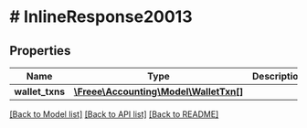 # # InlineResponse20013

## Properties

Name | Type | Description | Notes
------------ | ------------- | ------------- | -------------
**wallet_txns** | [**\Freee\Accounting\Model\WalletTxn[]**](WalletTxn.md) |  |

[[Back to Model list]](../../README.md#models) [[Back to API list]](../../README.md#endpoints) [[Back to README]](../../README.md)
